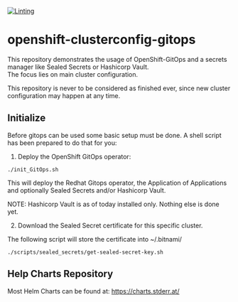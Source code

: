 [![Linting](https://github.com/websecwrc/openshift-clusterconfig-gitops/actions/workflows/linting.yml/badge.svg)](https://github.com/websecwrc/openshift-clusterconfig-gitops/actions/workflows/linting.yml)

# openshift-clusterconfig-gitops

This repository demonstrates the usage of OpenShift-GitOps and a secrets manager like Sealed Secrets or Hashicorp Vault.  
The focus lies on main cluster configuration.

This repository is never to be considered as finished ever, since new cluster configuration may happen at any time. 

## Initialize

Before gitops can be used some basic setup must be done. A shell script has been prepared to do that for you:

1. Deploy the OpenShift GitOps operator: 
```
./init_GitOps.sh
```

This will deploy the Redhat Gitops operator, the Application of Applications and optionally Sealed Secrets and/or Hashicorp Vault. 

NOTE: Hashicorp Vault is as of today installed only. Nothing else is done yet.

2. Download the Sealed Secret certificate for this specific cluster.

The following script will store the certificate into ~/.bitnami/
```
./scripts/sealed_secrets/get-sealed-secret-key.sh
```

## Help Charts Repository

Most Helm Charts can be found at: https://charts.stderr.at/ 
